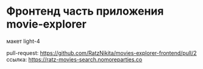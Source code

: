 # Фронтенд часть приложения movie-explorer

макет light-4

pull-request: https://github.com/RatzNikita/movies-explorer-frontend/pull/2
ссылка: https://ratz-movies-search.nomoreparties.co
